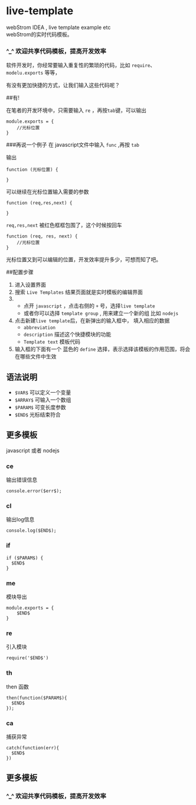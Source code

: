 live-template
=============

webStrom IDEA , live template     example etc  
webStrom的实时代码模板。
### ^_^ 欢迎共享代码模板，提高开发效率

软件开发时，你经常要输入重复性的繁琐的代码，比如
`require`、`modelu.exports` 等等，  

有没有更加快捷的方式，让我们输入这些代码呢？

##有!

在笔者的开发环境中，只需要输入 `re` ，再按`tab`键，可以输出

```
module.exports = {
    //光标位置
}

```
###再说一个例子
在 javascript文件中输入 `func` ,再按 `tab`

输出
```
function (光标位置) {

}
```
可以继续在光标位置输入需要的参数

```
function (req,res,next) {

}
```

`req,res,next` 被红色框框包围了，这个时候按回车

```
function (req, res, next) {
    //光标位置
}
```
光标位置又到可以编辑的位置，开发效率提升多少，可想而知了吧。

##配置步骤
1. 进入设置界面
2. 搜索 `Live Templates`
    结果页面就是实时模板的编辑界面
3.  * 点开 `javascript` ，点击右侧的 `+` 号，选择`live template`
    * 或者你可以选择 `template group` , 用来建立一个新的组
    比如 `nodejs`
5. 点击新建`live template`后，在新弹出的输入框中，
填入相应的数据
    * `abbreviation`
    * `description`  描述这个快捷模块的功能
    * `Template text` 模板代码
6. 输入框的下面有一个 蓝色的 `define` 选择，表示选择该模板的作用范围，将会在哪些文件中生效


## 语法说明
* `$VAR$`  可以定义一个变量
* `$ARRAY$` 可输入一个数组
* `$PARAM$`  可变长度参数
* `$END$`  光标结束符合


## 更多模板
javascript 或者 nodejs
### ce

输出错误信息  
```
console.error($err$);
```
### cl
输出log信息
```
console.log($END$);
```

### if

```
if ($PARAM$) {
  $END$
}
```

### me
模块导出

```
module.exports = {
    $END$
}
```

### re
引入模块
```
require('$END$')
```

### th
then 函数

```
then(function($PARAM$){
  $END$
});
```

### ca
捕获异常

```
catch(function(err){
  $END$
})
```

## 更多模板

### ^_^ 欢迎共享代码模板，提高开发效率
